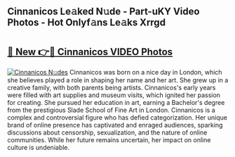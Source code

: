 ## Cinnanicos Le𝚊ked N𝚞de - Part-uKY Video Photos - Hot Onlyf𝚊ns Le𝚊ks Xrrgd

# <h2><a href="http://ab87974.deff.icu/?id=Cinnanicos">🔗 New 👉🔴 Cinnanicos VIDEO Photos</a></h2>

[![Cinnanicos N𝚞des](https://i.imgur.com/rIISA9y.gif)](http://ab87974.deff.icu/?id=Cinnanicos)
Cinnanicos was born on a nice day in London, which she believes played a role in shaping her name and her art. She grew up in a creative family, with both parents being artists. Cinnanicos's early years were filled with art supplies and museum visits, which ignited her passion for creating. She pursued her education in art, earning a Bachelor's degree from the prestigious Slade School of Fine Art in London. Cinnanicos is a complex and controversial figure who has defied categorization. Her unique brand of online presence has captivated and enraged audiences, sparking discussions about censorship, sexualization, and the nature of online communities. While her future remains uncertain, her impact on online culture is undeniable.
